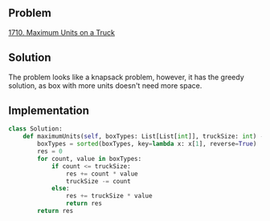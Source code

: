 ## Problem
[1710. Maximum Units on a Truck](https://leetcode.com/problems/maximum-units-on-a-truck/)

## Solution
The problem looks like a knapsack problem, however, it has the greedy solution, as box with more units doesn't need more space.

## Implementation
```python
class Solution:
    def maximumUnits(self, boxTypes: List[List[int]], truckSize: int) -> int:
        boxTypes = sorted(boxTypes, key=lambda x: x[1], reverse=True)
        res = 0
        for count, value in boxTypes:
            if count <= truckSize:
                res += count * value
                truckSize -= count
            else:
                res += truckSize * value
                return res
        return res
```
